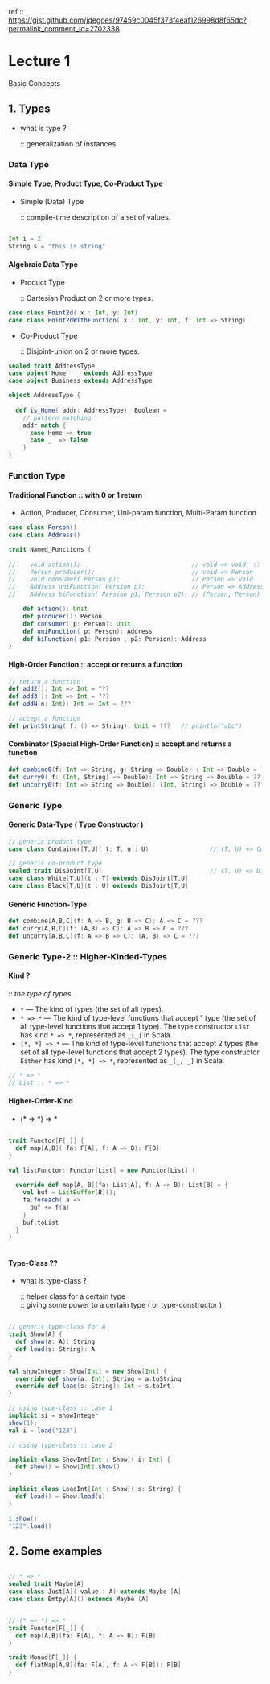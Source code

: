 ref :: https://gist.github.com/jdegoes/97459c0045f373f4eaf126998d8f65dc?permalink_comment_id=2702338

# Lecture 1
 Basic Concepts

## 1. Types

- what is type ?

  :: generalization of instances

### Data Type 

#### Simple Type, Product Type, Co-Product Type

- Simple (Data) Type

  :: compile-time description of a set of values.

```scala

Int i = 2
String s = "this is string"

```

#### Algebraic Data Type 
 - Product Type
  
    :: Cartesian Product on 2 or more types.
  
```scala
case class Point2d( x : Int, y: Int)
case class Point2dWithFunction( x : Int, y: Int, f: Int => String)
```

 - Co-Product Type

   :: Disjoint-union on 2 or more types.

```scala
sealed trait AddressType
case object Home     extends AddressType
case object Business extends AddressType

object AddressType {
  
  def is_Home( addr: AddressType): Boolean =
    // pattern matching
    addr match {
      case Home => true
      case _  => false
    }
}
```

###  Function Type 

#### Traditional Function :: with 0 or 1 return
- Action, Producer, Consumer, Uni-param function, Multi-Param function

```scala
case class Person()
case class Address()

trait Named_Functions {
  
//    void action();                               // void => void  :: void is not type
//    Person producer();                           // void => Person
//    void consumer( Person p);                    // Person => void
//    Address uniFunction( Persion p);             // Person => Address
//    Address biFunction( Persion p1, Persion p2); // (Person, Person) => Address

    def action(): Unit
    def producer(): Person
    def consumer( p: Person): Unit
    def uniFunction( p: Person): Address
    def biFunction( p1: Persion , p2: Persion): Address
} 
```

#### High-Order Function :: accept or returns a function

```scala
// return a function
def add2(): Int => Int = ???
def add3(): Int => Int = ???
def addN(n: Int): Int => Int = ???

// accept a function
def printString( f: () => String): Unit = ???   // println("abc")
```


#### Combinator (Special High-Order Function) :: accept and returns a function
```scala
def combine0(f: Int => String, g: String => Double) : Int => Double = ???
def curry0( f: (Int, String) => Double): Int => String => Douible = ???
def uncurry0(f: Int => String => Double): (Int, String) => Double = ???
```

### Generic Type

#### Generic Data-Type ( Type Constructor )
```scala
// generic product type
case class Container[T,U]( t: T, u : U)                 // (T, U) => Container

// generic co-product type
sealed trait DisJoint[T,U]                              // (T, U) => DisJoint
case class White[T,U](t : T) extends DisJoint[T,U]
case class Black[T,U](t : U) extends DisJoint[T,U] 
```

#### Generic Function-Type
```scala
def combine[A,B,C](f: A => B, g: B => C): A => C = ???
def curry[A,B,C](f: (A,B) => C): A => B => C = ???
def uncurry[A,B,C](f: A => B => C): (A, B) => C = ???

```
### Generic Type-2 :: Higher-Kinded-Types

#### Kind ?

::  *the type of types*.

* `*` — The kind of types (the set of all types).
* `* => *` — The kind of type-level functions that accept 1 type (the set of all type-level functions that accept 1 type). The type constructor `List` has kind `* => *`, represented as `_[_]` in Scala.
* `[*, *] => *` — The kind of type-level functions that accept 2 types (the set of all type-level functions that accept 2 types). The type constructor `Either` has kind `[*, *] => *`, represented as `_[_, _]` in Scala.

```scala
// * => *
// List :: * => *
```

#### Higher-Order-Kind

* (* => *) => *
 
```scala

trait Functor[F[_]] {
  def map[A,B]( fa: F[A], f: A => B): F[B]
}

val listFunctor: Functor[List] = new Functor[List] {
  
  override def map[A, B](fa: List[A], f: A => B): List[B] = {
    val buf = ListBuffer[B]();
    fa.foreach( a =>
      buf += f(a)
    )
    buf.toList
  }
}
  

```


#### Type-Class ??

* what is type-class ?

   :: helper class for a certain type   
   :: giving some power to a certain type ( or type-constructor )

```scala

// generic type-class for A
trait Show[A] {
  def show(a: A): String
  def load(s: String): A
}

val showInteger: Show[Int] = new Show[Int] {
  override def show(a: Int): String = a.toString
  override def load(s: String): Int = s.toInt
}

// using type-class :: case 1
implicit si = showInteger
show(1);
val i = load("123")

// using type-class :: case 2

implicit class ShowInt[Int : Show]( i: Int) {
  def show() = Show[Int].show()
}

implicit class LoadInt[Int : Show]( s: String) {
  def load() = Show.load(s)
}

1.show()
"123".load()


```

## 2. Some examples

```scala

// * => *
sealed trait Maybe[A]
case class Just[A]( value : A) extends Maybe [A]
case class Emtpy[A]() extends Maybe [A]


// (* => *) => *
trait Functor[F[_]] {
  def map[A,B](fa: F[A], f: A => B): F[B]
}

trait Monad[F[_]] {
  def flatMap[A,B](fa: F[A], f: A => F[B]): F[B]
}

```






